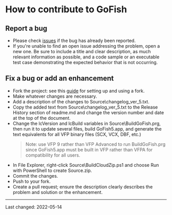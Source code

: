 # How to contribute to GoFish

## Report a bug
- Please check [issues](https://github.com/VFPXGoFish/issues) if the bug has already been reported.
- If you're unable to find an open issue addressing the problem, open a new one. Be sure to include a title and clear description, as much relevant information as possible, and a code sample or an executable test case demonstrating the expected behavior that is not occurring.

## Fix a bug or add an enhancement
- Fork the project: see this [guide](https://www.dataschool.io/how-to-contribute-on-github/) for setting up and using a fork.
- Make whatever changes are necessary.
- Add a description of the changes to Source\changelog_ver_5.txt.
- Copy the added text from Source\changelog_ver_5.txt to the Release History section of readme.md and change the version number and date at the top of the document.
- Change the lcVersion and lcBuild variables in Source\BuildGoFish.prg, then run it to update several files, build GoFish5.app, and generate the text equivalents for all VFP binary files (SCX, VCX, DBF, etc.)
     > Note: use VFP 9 rather than VFP Advanced to run BuildGoFish.prg since GoFish5.app must be built in VFP rather than VFPA for compatibility for all users.
- In File Explorer, right-click Source\BuildCloudZip.ps1 and choose Run with PowerShell to create Source.zip.
- Commit the changes.
- Push to your fork.
- Create a pull request; ensure the description clearly describes the problem and solution or the enhancement.

----
Last changed: 2022-05-14